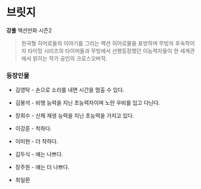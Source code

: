 # 브릿지

**강풀** 액션만화 시즌2

>한국형 히어로들의 이야기를 그리는 액션 히어로물을 표방하며 무빙의 후속작이자 타이밍 시리즈의 타이머들과 무빙에서 선행등장했던 이능력자들이 한 세계관에서 얽히는 작가 공인의 크로스오버작.

### 등장인물
* 김영탁 - 손으로 소리를 내면 시간을 멈출 수 있다.
* 김봉석 - 비행 능력을 지닌 초능력자이며 노란 우비를 입고 다닌다.
* 장희수 - 신체 재생 능력을 지닌 초능력을 가지고 있다.
* 이강훈 - 착하다.

* 이미현 - 더 착하다.

* 김두식 - 얘는 나쁘다.

* 장주원 - 얘는 더 나쁘다.

* 최일환



